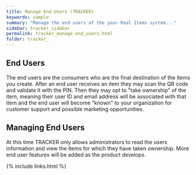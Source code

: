 ```yaml
---
title: Manage End Users (TRACKER)
keywords: sample
summary: "Manage the end users of the your Real Items system..."
sidebar: tracker_sidebar
permalink: tracker_manage_end_users.html
folder: tracker_
---
```



## End Users 

The end users are the consumers who are the final destination of the items you create.  After an end user receives an item they may scan the QR code and validate it with the PIN.  Then they may opt to "take ownership" of the item, meaning their user ID and email address will be associated with that item and the end user will become "known" to your organization for customer support and possible marketing opportunities.


## Managing End Users

At this time TRACKER only allows administrators to read the users information and view the items for which they have taken ownership.  More end user features will be added as the product develops.

{% include links.html %}
